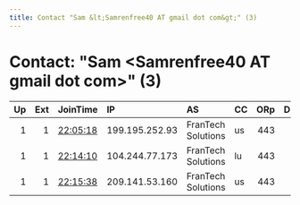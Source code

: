 ```yaml
---
title: Contact "Sam &lt;Samrenfree40 AT gmail dot com&gt;" (3)
---
```


# Contact: "Sam &lt;Samrenfree40 AT gmail dot com&gt;" (3)

|   Up |   Ext | JoinTime                                                                                            | IP             | AS                 | CC   |   ORp |   Dirp | OS    | Version   | Nickname   |   eFamMembers |
|-----:|------:|:----------------------------------------------------------------------------------------------------|:---------------|:-------------------|:-----|------:|-------:|:------|:----------|:-----------|--------------:|
|    1 |     1 | [22:05:18](https://metrics.torproject.org/rs.html#details/EC5182B0ECADDAAE5285B20BCE37C253D09651D9) | 199.195.252.93 | FranTech Solutions | us   |   443 |     80 | Linux | 0.3.2.10  | ZZTOP      |             9 |
|    1 |     1 | [22:14:10](https://metrics.torproject.org/rs.html#details/8E3A3EDFFB87D70EAA484EC9F8EEA505C35F899C) | 104.244.77.173 | FranTech Solutions | lu   |   443 |     80 | Linux | 0.3.5.7   | ZZTOP      |             9 |
|    1 |     1 | [22:15:38](https://metrics.torproject.org/rs.html#details/550B048190F05777630A390EED5BED08AE63BBB9) | 209.141.53.160 | FranTech Solutions | us   |   443 |     80 | Linux | 0.3.2.10  | ZZTOP      |             9 |
